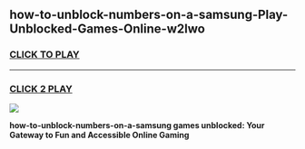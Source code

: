 
## how-to-unblock-numbers-on-a-samsung-Play-Unblocked-Games-Online-w2lwo
<h3>
<a href="https://premium76.site?title=how-to-unblock-numbers-on-a-samsung&ref=25A">CLICK TO PLAY</a></h3>
<hr>

<h3>
<a href="https://premium76.site?title=how-to-unblock-numbers-on-a-samsung&ref=25A">CLICK 2 PLAY</a>
  
</h3>

<a href="https://premium76.site?title=how-to-unblock-numbers-on-a-samsung&ref=25A"><img src="https://clearcache.store/games.png"></a>


**how-to-unblock-numbers-on-a-samsung games unblocked: Your Gateway to Fun and Accessible Online Gaming**
